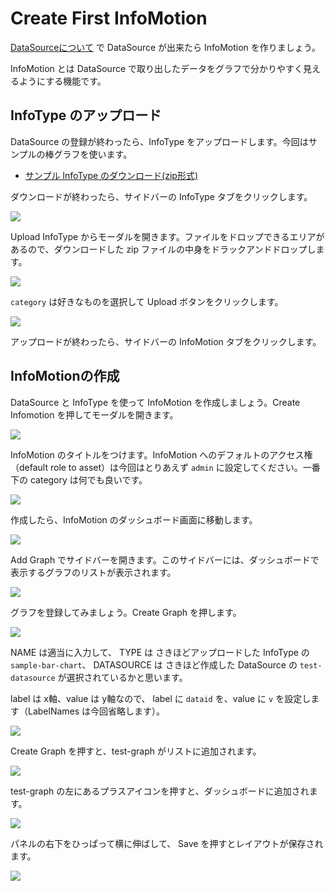 # Create First InfoMotion

[DataSourceについて](../CreateDataSource.html) で DataSource が出来たら InfoMotion を作りましょう。

InfoMotion とは DataSource で取り出したデータをグラフで分かりやすく見えるようにする機能です。

## InfoType のアップロード

DataSource の登録が終わったら、InfoType をアップロードします。今回はサンプルの棒グラフを使います。

<ul>
  <li><a href="/public/sample/sample-bar-chart.zip" target="_blank">サンプル InfoType のダウンロード(zip形式)</a></li>
</ul>

ダウンロードが終わったら、サイドバーの InfoType タブをクリックします。

![](/public/images/developers/enebular-developers-asset-infotype.png)

Upload InfoType からモーダルを開きます。ファイルをドロップできるエリアがあるので、ダウンロードした zip ファイルの中身をドラックアンドドロップします。

![](https://i.gyazo.com/5b461780e0d2afe6758d87ecb7ae7801.png)


`category` は好きなものを選択して Upload ボタンをクリックします。

![](/public/images/developers/enebular-developers-upload-infotype.png)

アップロードが終わったら、サイドバーの InfoMotion タブをクリックします。

##  InfoMotionの作成

DataSource と InfoType を使って InfoMotion を作成しましょう。Create Infomotion を押してモーダルを開きます。

![](/public/images/developers/enebular-developers-asset-infomotion.png)

InfoMotion のタイトルをつけます。InfoMotion へのデフォルトのアクセス権（default role to asset）は今回はとりあえず `admin` に設定してください。一番下の category は何でも良いです。

![](/public/images/developers/enebular-developers-asset-infomotion-modal.png)

作成したら、InfoMotion のダッシュボード画面に移動します。

![](/public/images/developers/enebular-developers-infomotion-dashboard-before.png)

Add Graph でサイドバーを開きます。このサイドバーには、ダッシュボードで表示するグラフのリストが表示されます。

![](/public/images/developers/enebular-developers-infomotion-add-graph.png)

グラフを登録してみましょう。Create Graph を押します。

![](/public/images/developers/enebular-developers-infomotion-create-graph.png)

NAME は適当に入力して、 TYPE は さきほどアップロードした InfoType の `sample-bar-chart`、 DATASOURCE は さきほど作成した DataSource の `test-datasource` が選択されているかと思います。


label は x軸、value は y軸なので、 label に `dataid` を、value に `v` を設定します（LabelNames は今回省略します）。

![](/public/images/developers/enebular-developers-infomotion-create-graph-filled.png)

Create Graph を押すと、test-graph がリストに追加されます。


![](/public/images/developers/enebular-developers-infomotion-graphs.png)

test-graph の左にあるプラスアイコンを押すと、ダッシュボードに追加されます。

![](/public/images/developers/enebular-developers-infomotion-dashboard.png)

パネルの右下をひっぱって横に伸ばして、 Save を押すとレイアウトが保存されます。

![](/public/images/developers/enebular-developers-infomotion-dashboard-full.png)